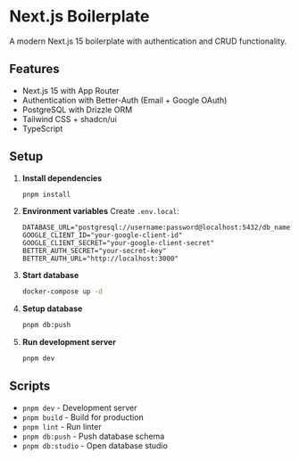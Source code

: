 # Next.js Boilerplate

A modern Next.js 15 boilerplate with authentication and CRUD functionality.

## Features

- Next.js 15 with App Router
- Authentication with Better-Auth (Email + Google OAuth)
- PostgreSQL with Drizzle ORM
- Tailwind CSS + shadcn/ui
- TypeScript

## Setup

1. **Install dependencies**
   ```bash
   pnpm install
   ```

2. **Environment variables**
   Create `.env.local`:
   ```env
   DATABASE_URL="postgresql://username:password@localhost:5432/db_name"
   GOOGLE_CLIENT_ID="your-google-client-id"
   GOOGLE_CLIENT_SECRET="your-google-client-secret"
   BETTER_AUTH_SECRET="your-secret-key"
   BETTER_AUTH_URL="http://localhost:3000"
   ```

3. **Start database**
   ```bash
   docker-compose up -d
   ```

4. **Setup database**
   ```bash
   pnpm db:push
   ```

5. **Run development server**
   ```bash
   pnpm dev
   ```

## Scripts

- `pnpm dev` - Development server
- `pnpm build` - Build for production
- `pnpm lint` - Run linter
- `pnpm db:push` - Push database schema
- `pnpm db:studio` - Open database studio